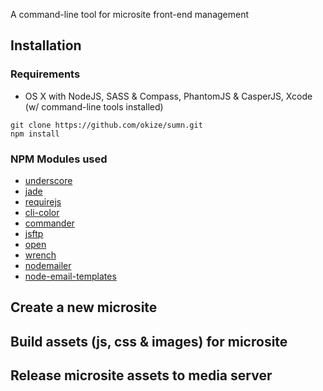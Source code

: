 A command-line tool for microsite front-end management

## Installation

### Requirements

* OS X with NodeJS, SASS & Compass, PhantomJS & CasperJS, Xcode (w/ command-line tools installed)

```
git clone https://github.com/okize/sumn.git
npm install
```
### NPM Modules used

* [underscore](https://github.com/documentcloud/underscore)
* [jade](https://github.com/visionmedia/jade)
* [requirejs](https://github.com/jrburke/requirejs)
* [cli-color](https://github.com/medikoo/cli-color)
* [commander](https://github.com/visionmedia/commander.js)
* [jsftp](https://github.com/sergi/jsftpgem)
* [open](https://github.com/pwnall/node-open)
* [wrench](https://github.com/ryanmcgrath/wrench-js)
* [nodemailer](https://github.com/andris9/Nodemailer)
* [node-email-templates](https://github.com/niftylettuce/node-email-templates)

## Create a new microsite

## Build assets (js, css & images) for microsite

## Release microsite assets to media server